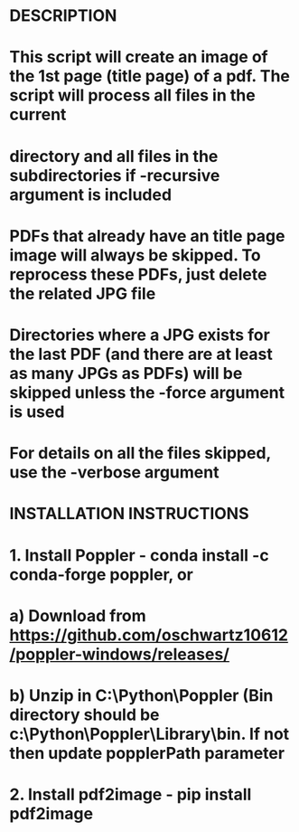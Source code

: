 # DESCRIPTION
# This script will create an image of the 1st page (title page) of a pdf. The script will process all files in the current
# directory and all files in the subdirectories if -recursive argument is included
#
# PDFs that already have an title page image will always be skipped. To reprocess these PDFs, just delete the related JPG file
# Directories where a JPG exists for the last PDF (and there are at least as many JPGs as PDFs) will be skipped unless the -force argument is used
# For details on all the files skipped, use the -verbose argument
#  
#
# INSTALLATION INSTRUCTIONS
# 1. Install Poppler - conda install -c conda-forge poppler, or 
#    a) Download from https://github.com/oschwartz10612/poppler-windows/releases/
#    b) Unzip in C:\Python\Poppler (Bin directory should be c:\Python\Poppler\Library\bin. If not then update popplerPath parameter
# 2. Install pdf2image - pip install pdf2image
